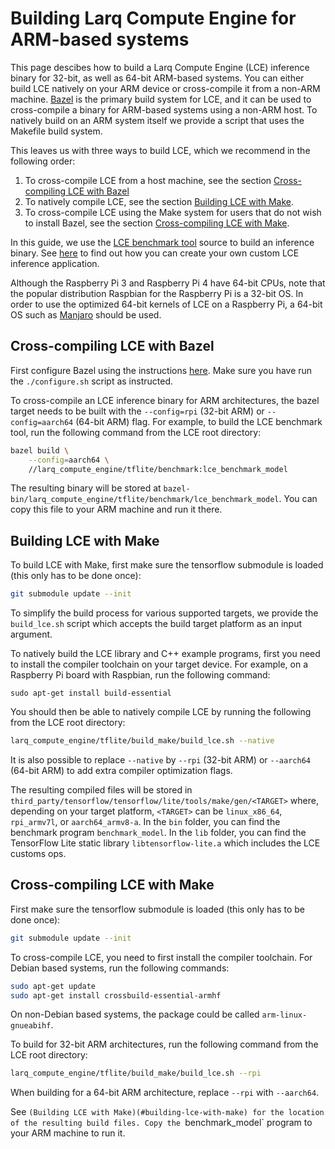 # Building Larq Compute Engine for ARM-based systems
This page descibes how to build a Larq Compute Engine (LCE) inference binary
for 32-bit, as well as 64-bit ARM-based systems. You can either build LCE
natively on your ARM device or cross-compile it from a non-ARM machine.
[Bazel](https://bazel.build/) is the primary build system for LCE, and it can
be used to cross-compile a binary for ARM-based systems using a non-ARM host.
To natively build on an ARM system itself we provide a script that uses the
Makefile build system.

This leaves us with three ways to build LCE, which we recommend in the
following order:
1. To cross-compile LCE from a host machine, see the section
   [Cross-compiling LCE with Bazel](#cross-compiling-lce-with-bazel)
2. To natively compile LCE, see the section
   [Building LCE with Make](#building-lce-with-make).
3. To cross-compile LCE using the Make system for users that do not wish to
   install Bazel, see the section
   [Cross-compiling LCE with Make](#cross-compiling-lce-with-make).

In this guide, we use the [LCE benchmark tool](../larq_compute_engine/tflite/benchmark)
source to build an inference binary. See [here](./inference.md) to find out how
you can create your own custom LCE inference application.

Although the Raspberry Pi 3 and Raspberry Pi 4 have 64-bit CPUs, note that the
popular distribution Raspbian for the Raspberry Pi is a 32-bit OS. In order to
use the optimized 64-bit kernels of LCE on a Raspberry Pi, a 64-bit OS such as
[Manjaro](https://manjaro.org/download/#raspberry-pi-4-xfce) should be used.

## Cross-compiling LCE with Bazel

First configure Bazel using the instructions [here](build.md). Make sure you
have run the `./configure.sh` script as instructed.

To cross-compile an LCE inference binary for ARM architectures, the bazel
target needs to be built with the `--config=rpi` (32-bit ARM) or
`--config=aarch64` (64-bit ARM) flag. For example, to build the LCE benchmark
tool, run the following command from the LCE root directory:

```bash
bazel build \
    --config=aarch64 \
    //larq_compute_engine/tflite/benchmark:lce_benchmark_model
 ```

The resulting binary will be stored at
`bazel-bin/larq_compute_engine/tflite/benchmark/lce_benchmark_model`. You can
copy this file to your ARM machine and run it there.

## Building LCE with Make
To build LCE with Make, first make sure the tensorflow submodule is loaded
(this only has to be done once):
``` bash
git submodule update --init
```
To simplify the build process for various supported targets, we provide the
`build_lce.sh` script which accepts the build target platform as an input
argument.

To natively build the LCE library and C++ example programs, first you need to
install the compiler toolchain on your target device. For example, on a
Raspberry Pi board with Raspbian, run the following command:
```
sudo apt-get install build-essential
```

You should then be able to natively compile LCE by running the following from
the LCE root directory:
```bash
larq_compute_engine/tflite/build_make/build_lce.sh --native
```

It is also possible to replace `--native` by `--rpi` (32-bit ARM) or
`--aarch64` (64-bit ARM) to add extra compiler optimization flags.

The resulting compiled files will be stored in
`third_party/tensorflow/tensorflow/lite/tools/make/gen/<TARGET>` where,
depending on your target platform, `<TARGET>` can be `linux_x86_64`,
`rpi_armv7l`, or `aarch64_armv8-a`. In the `bin` folder, you can find the
benchmark program `benchmark_model`. In the `lib` folder, you can find the
TensorFlow Lite static library `libtensorflow-lite.a` which includes the LCE
customs ops.

## Cross-compiling LCE with Make
First make sure the tensorflow submodule is loaded (this only has to be done
once):
``` bash
git submodule update --init
```

To cross-compile LCE, you need to first install the compiler toolchain.
For Debian based systems, run the following commands:
``` bash
sudo apt-get update
sudo apt-get install crossbuild-essential-armhf
```
On non-Debian based systems, the package could be called `arm-linux-gnueabihf`.

To build for 32-bit ARM architectures, run the following command from the LCE
root directory:
```bash
larq_compute_engine/tflite/build_make/build_lce.sh --rpi
```
When building for a 64-bit ARM architecture, replace `--rpi` with `--aarch64`.

See `(Building LCE with Make)(#building-lce-with-make) for the location of
the resulting build files. Copy the `benchmark_model` program to your ARM
machine to run it.
